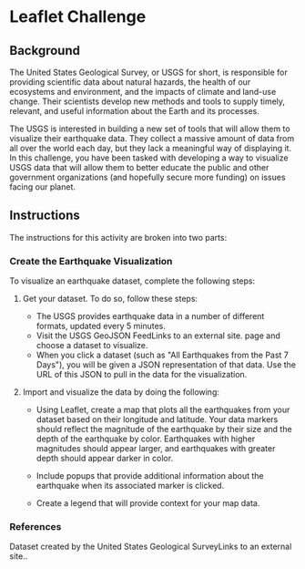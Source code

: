 # Leaflet Challenge

## Background

The United States Geological Survey, or USGS for short, is responsible for providing scientific data about natural hazards, the health of our ecosystems and environment, and the impacts of climate and land-use change. Their scientists develop new methods and tools to supply timely, relevant, and useful information about the Earth and its processes.

The USGS is interested in building a new set of tools that will allow them to visualize their earthquake data. They collect a massive amount of data from all over the world each day, but they lack a meaningful way of displaying it. In this challenge, you have been tasked with developing a way to visualize USGS data that will allow them to better educate the public and other government organizations (and hopefully secure more funding) on issues facing our planet.

## Instructions

The instructions for this activity are broken into two parts:

### Create the Earthquake Visualization

To visualize an earthquake dataset, complete the following steps:

  1. Get your dataset. To do so, follow these steps:

      - The USGS provides earthquake data in a number of different formats, updated every 5 minutes. 
      - Visit the USGS GeoJSON FeedLinks to an external site. page and choose a dataset to visualize. 
      - When you click a dataset (such as "All Earthquakes from the Past 7 Days"), 
           you will be given a JSON representation of that data. 
           Use the URL of this JSON to pull in the data for the visualization. 
           
  2. Import and visualize the data by doing the following:

      - Using Leaflet, create a map that plots all the earthquakes from your dataset based on their longitude and latitude.
           Your data markers should reflect the magnitude of the earthquake by their size 
           and the depth of the earthquake by color. Earthquakes with higher magnitudes should appear larger, 
           and earthquakes with greater depth should appear darker in color.
      - Include popups that provide additional information about the earthquake when its associated marker is clicked.

      - Create a legend that will provide context for your map data.



### References
Dataset created by the United States Geological SurveyLinks to an external site..





